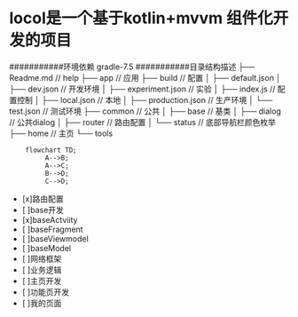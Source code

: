 # locol是一个基于kotlin+mvvm 组件化开发的项目
###########环境依赖
gradle-7.5
###########目录结构描述
├── Readme.md                   // help
├── app                         // 应用
├── build                      // 配置
│   ├── default.json
│   ├── dev.json                // 开发环境
│   ├── experiment.json         // 实验
│   ├── index.js                // 配置控制
│   ├── local.json              // 本地
│   ├── production.json         // 生产环境
│   └── test.json               // 测试环境
├── common                      // 公共
│     ├── base                  // 基类
│     ├── dialog                // 公共dialog
│     ├── router                // 路由配置
│     └── status                // 底部导航栏颜色枚举
├── home                        // 主页
└── tools



```mermaid
	flowchart TD;
	     A-->B;
	     A-->C;
	     B-->D;
	     C-->D;
```




- [x]路由配置
- [ ]base开发
- [x]baseActviity
- [ ]baseFragment
- [ ]baseViewmodel
- [ ]baseModel
- [ ]网络框架
- [ ]业务逻辑
- [ ]主页开发
- [ ]功能页开发
- [ ]我的页面
